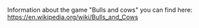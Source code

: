 Information about the game "Bulls and cows" you can find here: https://en.wikipedia.org/wiki/Bulls_and_Cows


